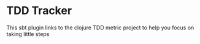 TDD Tracker
===========

This sbt plugin links to the clojure TDD metric project to help you focus on taking little steps

